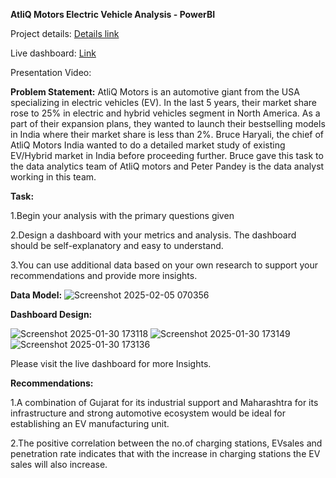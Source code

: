 **AtliQ Motors Electric Vehicle Analysis - PowerBI**

Project details: [Details link](https://codebasics.io/challenge/codebasics-resume-project-challenge)

Live dashboard: [Link](https://app.powerbi.com/view?r=eyJrIjoiODUzNDZmN2MtMzM4YS00NzdmLWExYjYtMDdkZmFlYThjNzE4IiwidCI6ImM2ZTU0OWIzLTVmNDUtNDAzMi1hYWU5LWQ0MjQ0ZGM1YjJjNCJ9)

Presentation Video: 

**Problem Statement:** 
AtliQ Motors is an automotive giant from the USA specializing in electric vehicles 
(EV). In the last 5 years, their market share rose to 25% in electric and hybrid 
vehicles segment in North America. As a part of their expansion plans, they wanted 
to launch their bestselling models in India where their market share is less than 2%. 
Bruce Haryali, the chief of AtliQ Motors India wanted to do a detailed market study 
of existing EV/Hybrid market in India before proceeding further. Bruce gave this task 
to the data analytics team of AtliQ motors and Peter Pandey is the data analyst 
working in this team.

**Task:**

1.Begin your analysis with the primary questions given

2.Design a dashboard with your metrics and analysis. The dashboard should be 
self-explanatory and easy to understand. 

3.You can use additional data based on your own research to support your 
recommendations and provide more insights.


**Data Model:**
![Screenshot 2025-02-05 070356](https://github.com/user-attachments/assets/cb6459c8-bd1d-403e-a62b-9c554f5b1f3b)

**Dashboard Design:**

![Screenshot 2025-01-30 173118](https://github.com/user-attachments/assets/1965ec6f-79d6-40df-a1d9-c8f1130542d7)
![Screenshot 2025-01-30 173149](https://github.com/user-attachments/assets/6537750d-d36e-41db-b066-9afbc6e6d355)
![Screenshot 2025-01-30 173136](https://github.com/user-attachments/assets/18270d08-b997-45f0-9041-8a4e33621d37)


Please visit the live dashboard for more Insights.

**Recommendations:**

1.A combination of Gujarat for its industrial support and Maharashtra for its infrastructure and strong automotive ecosystem would be ideal for establishing an EV manufacturing unit.

2.The positive correlation between the no.of charging stations, EVsales and penetration rate indicates that with the increase in charging stations the EV sales will also increase.

